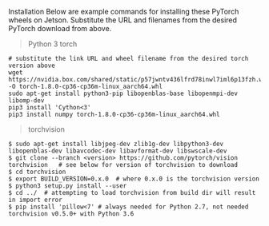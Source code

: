  Installation
Below are example commands for installing these PyTorch wheels on Jetson. Substitute the URL and filenames from the desired PyTorch download from above.

> Python 3
> torch
```
# substitute the link URL and wheel filename from the desired torch version above
wget https://nvidia.box.com/shared/static/p57jwntv436lfrd78inwl7iml6p13fzh.whl -O torch-1.8.0-cp36-cp36m-linux_aarch64.whl
sudo apt-get install python3-pip libopenblas-base libopenmpi-dev libomp-dev
pip3 install 'Cython<3'
pip3 install numpy torch-1.8.0-cp36-cp36m-linux_aarch64.whl
```

> torchvision

```
$ sudo apt-get install libjpeg-dev zlib1g-dev libpython3-dev libopenblas-dev libavcodec-dev libavformat-dev libswscale-dev
$ git clone --branch <version> https://github.com/pytorch/vision torchvision   # see below for version of torchvision to download
$ cd torchvision
$ export BUILD_VERSION=0.x.0  # where 0.x.0 is the torchvision version  
$ python3 setup.py install --user
$ cd ../  # attempting to load torchvision from build dir will result in import error
$ pip install 'pillow<7' # always needed for Python 2.7, not needed torchvision v0.5.0+ with Python 3.6

```

